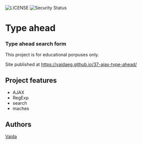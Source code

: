 ![LICENSE](https://img.shields.io/badge/license-MIT-blue.svg?style=flat-square)
![Security Status](https://img.shields.io/security-headers?label=Security&url=https%3A%2F%2Fgithub.com&style=flat-square)

# Type ahead
### Type ahead search form

This project is for educational porpuses only.

Site published at https://vaidaeg.github.io/37-ajax-type-ahead/

## Project features
- AJAX
- RegExp
- search
- maches

## Authors
[Vaida](https://github.com/VaidaEG)
